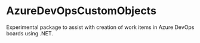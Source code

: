 # AzureDevOpsCustomObjects
Experimental package to assist with creation of work items in Azure DevOps boards using .NET.

